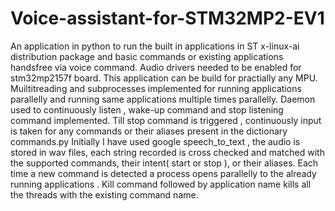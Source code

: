 # Voice-assistant-for-STM32MP2-EV1
An application in python to run the built in applications in ST x-linux-ai distribution package and basic commands or existing applications handsfree via voice command.
Audio drivers needed to be enabled for stm32mp2157f board. This application can be build for practially any MPU.
Muiltitreading and subprocesses implemented for running applications parallelly and running same applications multiple times parallelly.
Daemon used to continuously listen , wake-up command and stop listening command implemented.
Till stop command is triggered , continuously input is taken for any commands or their aliases present in the dictionary commands.py
Initially I have used google speech_to_text , the audio is stored in wav files, each string recorded is cross checked and matched with the supported commands, their intent( start or stop ), or their aliases.
Each time a new command is detected a process opens parallelly to the already running applications . Kill command followed by application name kills all the threads with the existing command name.


